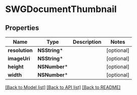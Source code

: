 # SWGDocumentThumbnail

## Properties
Name | Type | Description | Notes
------------ | ------------- | ------------- | -------------
**resolution** | **NSString*** |  | [optional] 
**imageUri** | **NSString*** |  | [optional] 
**height** | **NSNumber*** |  | [optional] 
**width** | **NSNumber*** |  | [optional] 

[[Back to Model list]](../README.md#documentation-for-models) [[Back to API list]](../README.md#documentation-for-api-endpoints) [[Back to README]](../README.md)


